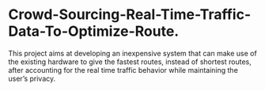 # Crowd-Sourcing-Real-Time-Traffic-Data-To-Optimize-Route.
This project aims at developing an inexpensive system that can make use of the existing hardware to give the fastest routes, instead of shortest routes, after accounting for the real time traffic behavior while maintaining the user’s privacy.
